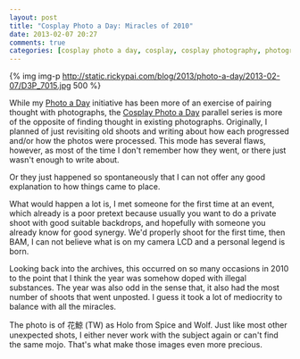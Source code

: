 ```yaml
---
layout: post
title: "Cosplay Photo a Day: Miracles of 2010"
date: 2013-02-07 20:27
comments: true
categories: [cosplay photo a day, cosplay, cosplay photography, photography, Holo, Spice and Wolf]
---
```


{% img img-p http://static.rickypai.com/blog/2013/photo-a-day/2013-02-07/D3P_7015.jpg 500 %}

While my [Photo a Day](/blog/categories/photo-a-day/) initiative has been more of an exercise of pairing thought with photographs, the [Cosplay Photo a Day](/blog/categories/cosplay-photo-a-day/) parallel series is more of the opposite of finding thought in existing photographs. Originally, I planned of just revisiting old shoots and writing about how each progressed and/or how the photos were processed. This mode has several flaws, however,  as most of the time I don't remember how they went, or there just wasn't enough to write about.

Or they just happened so spontaneously that I can not offer any good explanation to how things came to place.

What would happen a lot is, I met someone for the first time at an event, which already is a poor pretext because usually you want to do a private shoot with good suitable backdrops, and hopefully with someone you already know for good synergy. We'd properly shoot for the first time, then BAM, I can not believe what is on my camera LCD and a personal legend is born.

Looking back into the archives, this occurred on so many occasions in 2010 to the point that I think the year was somehow doped with illegal substances. The year was also odd in the sense that, it also had the most number of shoots that went unposted. I guess it took a lot of mediocrity to balance with all the miracles.

The photo is of 花鯨 (TW) as Holo from Spice and Wolf. Just like most other unexpected shots, I either never work with the subject again or can't find the same mojo. That's what make those images even more precious.